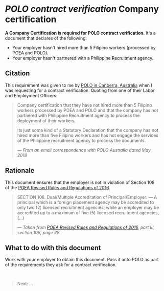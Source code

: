# _POLO contract verification_ Company certification

**A Company Certification is required for POLO contract verification.** It's a document that declares of the following:

- Your employer hasn't hired more than 5 Filipino workers (processed by POEA and POLO).
- Your employer hasn't partnered with a Philippine Recruitment agency.

## Citation

This requirement was given to me by [POLO in Canberra, Australia](polo_verification.md) when I was requesting for a contract verification. Quoting from one of their Labor and Employment Officers:

> Company certification that they have not hired more than 5 Filipino workers processed by POEA and POLO and that the company has not partnered with Philippine Recruitment agency to process the deployment of their workers.
>
> Its just some kind of a Statutory Declaration that the company has not hired more than five Filipino workers and has not engage the services of the Philippine recruitment agency to process the documents.
>
> *&mdash; From an email correspondence with POLO Australia dated May 2018*

## Rationale

This document ensures that the employer is not in violation of Section 108 of the [POEA Revised Rules and Regulations of 2016](./revised_poea_rules_of_2016.md).

> SECTION 108. Dual/Multiple Accreditation of Principal/Employer. — A principal which is a foreign placement agency may be accredited to only two (2) licensed recruitment agencies, while an employer
may be accredited up to a maximum of five (5) licensed recruitment agencies, (...)
>
> *&mdash; Taken from [POEA Revised Rules and Regulations of 2016](./revised_poea_rules_of_2016.md), part III, section 108, page 28*

## What to do with this document

Work with your employer to obtain this document. Pass it onto POLO as part of the requirements they ask for a contract verification.

<br>

> Next: ...

